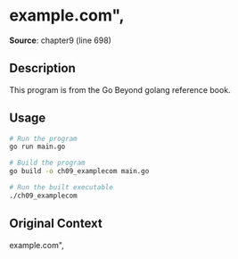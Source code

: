 # example.com",

**Source**: chapter9 (line 698)

## Description

This program is from the Go Beyond golang reference book.

## Usage

```bash
# Run the program
go run main.go

# Build the program
go build -o ch09_examplecom main.go

# Run the built executable
./ch09_examplecom
```

## Original Context

example.com",
